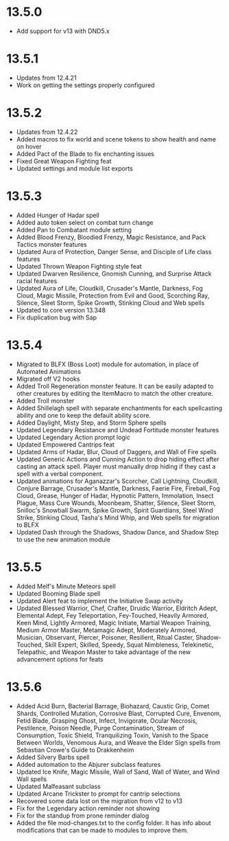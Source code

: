 # 13.5.0
* Add support for v13 with DND5.x

# 13.5.1
* Updates from 12.4.21
* Work on getting the settings properly configured

# 13.5.2
* Updates from 12.4.22
* Added macros to fix world and scene tokens to show health and name on hover
* Added Pact of the Blade to fix enchanting issues
* Fixed Great Weapon Fighting feat
* Updated settings and module list exports

# 13.5.3
* Added Hunger of Hadar spell
* Added auto token select on combat turn change
* Added Pan to Combatant module setting
* Added Blood Frenzy, Bloodied Frenzy, Magic Resistance, and Pack Tactics monster features
* Updated Aura of Protection, Danger Sense, and Disciple of Life class features
* Updated Thrown Weapon Fighting style feat
* Updated Dwarven Resilience, Gnomish Cunning, and Surprise Attack racial features
* Updated Aura of Life, Cloudkill, Crusader's Mantle, Darkness, Fog Cloud, Magic Missile, Protection from Evil and Good, Scorching Ray, Silence, Sleet Storm, Spike Growth, Stinking Cloud and Web spells
* Updated to core version 13.348
* Fix duplication bug with Sap

# 13.5.4
* Migrated to BLFX (Boss Loot) module for automation, in place of Automated Animations
* Migrated off V2 hooks
* Added Troll Regeneration monster feature. It can be easily adapted to other creatures by editing the ItemMacro to match the other creature.
* Added Troll monster
* Added Shillelagh spell with separate enchantments for each spellcasting ability and one to keep the default ability score.
* Added Daylight, Misty Step, and Storm Sphere spells
* Updated Legendary Resistance and Undead Fortitude monster features
* Updated Legendary Action prompt logic 
* Updated Empowered Cantrips feat
* Updated Arms of Hadar, Blur, Cloud of Daggers, and Wall of Fire spells
* Updated Generic Actions and Cunning Action to drop hiding effect after casting an attack spell. Player must manually drop hiding if they cast a spell with a verbal component.
* Updated animations for Aganazzar's Scorcher, Call Lightning, Cloudkill, Conjure Barrage, Crusader's Mantle, Darkness, Faerie Fire, Fireball, Fog Cloud, Grease, Hunger of Hadar, Hypnotic Pattern, Immolation, Insect Plague, Mass Cure Wounds, Moonbeam, Shatter, Silence, Sleet Storm, Snilloc's Snowball Swarm, Spike Growth, Spirit Guardians, Steel Wind Strike, Stinking Cloud, Tasha's Mind Whip, and Web spells for migration to BLFX
* Updated Dash through the Shadows, Shadow Dance, and Shadow Step to use the new animation module

# 13.5.5
* Added Melf's Minute Meteors spell
* Updated Booming Blade spell
* Updated Alert feat to implement the Initiative Swap activity
* Updated Blessed Warrior, Chef, Crafter, Druidic Warrior, Eldritch Adept, Elemental Adept, Fey Teleportation, Fey-Touched, Heavily Armored, Keen Mind, Lightly Armored, Magic Initiate, Martial Weapon Training, Medium Armor Master, Metamagic Adept, Moderately Armored, Musician, Observant, Piercer, Poisoner, Resilient, Ritual Caster, Shadow-Touched, Skill Expert, Skilled, Speedy, Squat Nimbleness, Telekinetic, Telepathic, and Weapon Master to take advantage of the new advancement options for feats

# 13.5.6
* Added Acid Burn, Bacterial Barrage, Biohazard, Caustic Grip, Comet Shards, Controlled Mutation, Corrosive Blast, Corrupted Cure, Envenom, Fetid Blade, Grasping Ghost, Infect, Invigorate, Ocular Necrosis, Pestilence, Poison Needle, Purge Contamination, Stream of Consumption, Toxic Shield, Tranquilizing Toxin, Vanish to the Space Between Worlds, Venomous Aura, and Weave the Elder Sign spells from Sebastian Crowe's Guide to Drakkenheim
* Added Silvery Barbs spell
* Added automation to the Abjurer subclass features
* Updated Ice Knife, Magic Missile, Wall of Sand, Wall of Water, and Wind Wall spells
* Updated Malfeasant subclass
* Updated Arcane Trickster to prompt for cantrip selections
* Recovered some data lost on the migration from v12 to v13
* Fix for the Legendary action reminder not showing
* Fix for the standup from prone reminder dialog
* Added the file mod-changes.txt to the config folder. It has info about modifications that can be made to modules to improve them.
